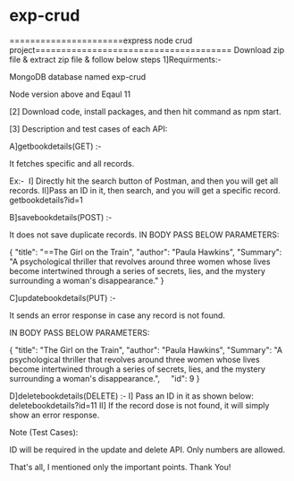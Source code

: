 # exp-crud
======================express node crud project======================================
Download zip file & extract zip file & follow below steps
1]Requirments:-

MongoDB database named exp-crud

Node version above and Eqaul 11

[2] Download code, install packages, and then hit command as npm start.

[3] Description and test cases of each API:

A]getbookdetails(GET) :-

It fetches specific and all records.

Ex:- 
I] Directly hit the search button of Postman, and then you will get all records.
II]Pass an ID in it, then search, and you will get a specific record.
getbookdetails?id=1

B]savebookdetails(POST) :-

It does not save duplicate records.
IN BODY PASS BELOW PARAMETERS:

{
"title": "==The Girl on the Train",
"author": "Paula Hawkins",
"Summary": "A psychological thriller that revolves around three women whose lives become intertwined through a series of secrets, lies, and the mystery surrounding a woman's disappearance."
}

C]updatebookdetails(PUT) :-

It sends an error response in case any record is not found.

IN BODY PASS BELOW PARAMETERS:

{
"title": "The Girl on the Train",
"author": "Paula Hawkins",
"Summary": "A psychological thriller that revolves around three women whose lives become intertwined through a series of secrets, lies, and the mystery surrounding a woman's disappearance.",
    "id": 9
}

D]deletebookdetails(DELETE) :-
I] Pass an ID in it as shown below:
deletebookdetails?id=11
II] If the record dose is not found, it will simply show an error response.


Note (Test Cases):

ID will be required in the update and delete API.
Only numbers are allowed.


That's all, I mentioned only the important points. Thank You!
